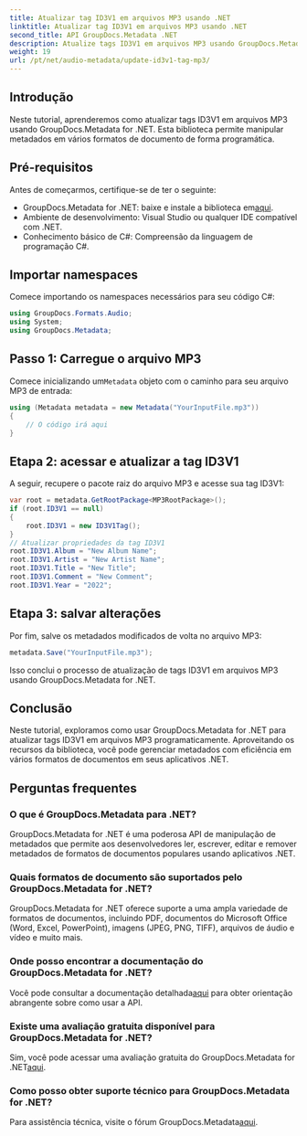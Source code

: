```yaml
---
title: Atualizar tag ID3V1 em arquivos MP3 usando .NET
linktitle: Atualizar tag ID3V1 em arquivos MP3 usando .NET
second_title: API GroupDocs.Metadata .NET
description: Atualize tags ID3V1 em arquivos MP3 usando GroupDocs.Metadata for .NET. Siga este tutorial para facilitar a manipulação de metadados em seus aplicativos .NET.
weight: 19
url: /pt/net/audio-metadata/update-id3v1-tag-mp3/
---
```

## Introdução
Neste tutorial, aprenderemos como atualizar tags ID3V1 em arquivos MP3 usando GroupDocs.Metadata for .NET. Esta biblioteca permite manipular metadados em vários formatos de documento de forma programática.
## Pré-requisitos
Antes de começarmos, certifique-se de ter o seguinte:
- GroupDocs.Metadata for .NET: baixe e instale a biblioteca em[aqui](https://releases.groupdocs.com/metadata/net/).
- Ambiente de desenvolvimento: Visual Studio ou qualquer IDE compatível com .NET.
- Conhecimento básico de C#: Compreensão da linguagem de programação C#.

## Importar namespaces
Comece importando os namespaces necessários para seu código C#:
```csharp
using GroupDocs.Formats.Audio;
using System;
using GroupDocs.Metadata;
```
## Passo 1: Carregue o arquivo MP3
 Comece inicializando um`Metadata` objeto com o caminho para seu arquivo MP3 de entrada:
```csharp
using (Metadata metadata = new Metadata("YourInputFile.mp3"))
{
    // O código irá aqui
}
```
## Etapa 2: acessar e atualizar a tag ID3V1
A seguir, recupere o pacote raiz do arquivo MP3 e acesse sua tag ID3V1:
```csharp
var root = metadata.GetRootPackage<MP3RootPackage>();
if (root.ID3V1 == null)
{
    root.ID3V1 = new ID3V1Tag();
}
// Atualizar propriedades da tag ID3V1
root.ID3V1.Album = "New Album Name";
root.ID3V1.Artist = "New Artist Name";
root.ID3V1.Title = "New Title";
root.ID3V1.Comment = "New Comment";
root.ID3V1.Year = "2022";
```
## Etapa 3: salvar alterações
Por fim, salve os metadados modificados de volta no arquivo MP3:
```csharp
metadata.Save("YourInputFile.mp3");
```
Isso conclui o processo de atualização de tags ID3V1 em arquivos MP3 usando GroupDocs.Metadata for .NET.

## Conclusão
Neste tutorial, exploramos como usar GroupDocs.Metadata for .NET para atualizar tags ID3V1 em arquivos MP3 programaticamente. Aproveitando os recursos da biblioteca, você pode gerenciar metadados com eficiência em vários formatos de documentos em seus aplicativos .NET.

## Perguntas frequentes
### O que é GroupDocs.Metadata para .NET?
GroupDocs.Metadata for .NET é uma poderosa API de manipulação de metadados que permite aos desenvolvedores ler, escrever, editar e remover metadados de formatos de documentos populares usando aplicativos .NET.
### Quais formatos de documento são suportados pelo GroupDocs.Metadata for .NET?
GroupDocs.Metadata for .NET oferece suporte a uma ampla variedade de formatos de documentos, incluindo PDF, documentos do Microsoft Office (Word, Excel, PowerPoint), imagens (JPEG, PNG, TIFF), arquivos de áudio e vídeo e muito mais.
### Onde posso encontrar a documentação do GroupDocs.Metadata for .NET?
 Você pode consultar a documentação detalhada[aqui](https://tutorials.groupdocs.com/metadata/net/) para obter orientação abrangente sobre como usar a API.
### Existe uma avaliação gratuita disponível para GroupDocs.Metadata for .NET?
 Sim, você pode acessar uma avaliação gratuita do GroupDocs.Metadata for .NET[aqui](https://releases.groupdocs.com/).
### Como posso obter suporte técnico para GroupDocs.Metadata for .NET?
 Para assistência técnica, visite o fórum GroupDocs.Metadata[aqui](https://forum.groupdocs.com/c/metadata/14).